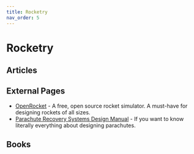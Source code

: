 ```yaml
---
title: Rocketry
nav_order: 5
---
```


# Rocketry

## Articles

## External Pages

* [OpenRocket](http://openrocket.info/) - A free, open source rocket simulator. A must-have for designing rockets of all sizes.
* [Parachute Recovery Systems Design Manual](http://servidor.demec.ufpr.br/CFD/bibliografia/aerodinamica/PARACHUTE%20Recovery%20Systems%20Desgin%20Manual.pdf) - If you want to know literally everything about designing parachutes.

## Books
